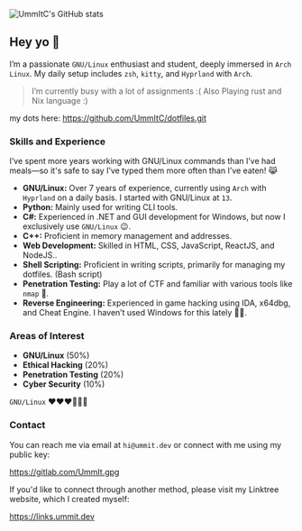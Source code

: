 ![UmmItC's GitHub stats](https://github-readme-stats.vercel.app/api?username=UmmItC&count_private=true&show_icons=true&theme=radical)

## Hey yo 🤣

I’m a passionate `GNU/Linux` enthusiast and student, deeply immersed in `Arch Linux`. My daily setup includes `zsh`, `kitty`, and `Hyprland` with `Arch`.

>I’m currently busy with a lot of assignments :(
>Also Playing rust and Nix language :)

my dots here: https://github.com/UmmItC/dotfiles.git

### Skills and Experience

I’ve spent more years working with GNU/Linux commands than I’ve had meals—so it's safe to say I’ve typed them more often than I’ve eaten! 😹

- **GNU/Linux:** Over 7 years of experience, currently using `Arch` with `Hyprland` on a daily basis. I started with GNU/Linux at `13`.
- **Python:** Mainly used for writing CLI tools.
- **C#:** Experienced in .NET and GUI development for Windows, but now I exclusively use `GNU/Linux` 😉.
- **C++:** Proficient in memory management and addresses.
- **Web Development:** Skilled in HTML, CSS, JavaScript, ReactJS, and NodeJS..
- **Shell Scripting:** Proficient in writing scripts, primarily for managing my dotfiles. (Bash script)
- **Penetration Testing:** Play a lot of CTF and familiar with various tools like `nmap` 🤣.
- **Reverse Engineering:** Experienced in game hacking using IDA, x64dbg, and Cheat Engine. I haven’t used Windows for this lately 🤞🏻.

### Areas of Interest

- **GNU/Linux** (50%)
- **Ethical Hacking** (20%)
- **Penetration Testing** (20%)
- **Cyber Security** (10%)

`GNU/Linux` ❤️❤️❤️🐧🐧🐧

### Contact

You can reach me via email at `hi@ummit.dev` or connect with me using my public key:

https://gitlab.com/UmmIt.gpg


If you'd like to connect through another method, please visit my Linktree website, which I created myself:

https://links.ummit.dev

